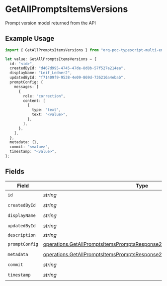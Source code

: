 # GetAllPromptsItemsVersions

Prompt version model returned from the API

## Example Usage

```typescript
import { GetAllPromptsItemsVersions } from "orq-poc-typescript-multi-env-version/models/operations";

let value: GetAllPromptsItemsVersions = {
  id: "<id>",
  createdById: "d467d995-4745-47de-8d8b-57f527a214ea",
  displayName: "Leif_Ledner2",
  updatedById: "f71409f9-9538-4e09-869d-736216a4ebab",
  promptConfig: {
    messages: [
      {
        role: "correction",
        content: [
          {
            type: "text",
            text: "<value>",
          },
        ],
      },
    ],
  },
  metadata: {},
  commit: "<value>",
  timestamp: "<value>",
};
```

## Fields

| Field                                                                                                                                                                    | Type                                                                                                                                                                     | Required                                                                                                                                                                 | Description                                                                                                                                                              |
| ------------------------------------------------------------------------------------------------------------------------------------------------------------------------ | ------------------------------------------------------------------------------------------------------------------------------------------------------------------------ | ------------------------------------------------------------------------------------------------------------------------------------------------------------------------ | ------------------------------------------------------------------------------------------------------------------------------------------------------------------------ |
| `id`                                                                                                                                                                     | *string*                                                                                                                                                                 | :heavy_check_mark:                                                                                                                                                       | N/A                                                                                                                                                                      |
| `createdById`                                                                                                                                                            | *string*                                                                                                                                                                 | :heavy_check_mark:                                                                                                                                                       | N/A                                                                                                                                                                      |
| `displayName`                                                                                                                                                            | *string*                                                                                                                                                                 | :heavy_check_mark:                                                                                                                                                       | N/A                                                                                                                                                                      |
| `updatedById`                                                                                                                                                            | *string*                                                                                                                                                                 | :heavy_check_mark:                                                                                                                                                       | N/A                                                                                                                                                                      |
| `description`                                                                                                                                                            | *string*                                                                                                                                                                 | :heavy_minus_sign:                                                                                                                                                       | N/A                                                                                                                                                                      |
| `promptConfig`                                                                                                                                                           | [operations.GetAllPromptsItemsPromptsResponse200ApplicationJSONPromptConfig](../../models/operations/getallpromptsitemspromptsresponse200applicationjsonpromptconfig.md) | :heavy_check_mark:                                                                                                                                                       | N/A                                                                                                                                                                      |
| `metadata`                                                                                                                                                               | [operations.GetAllPromptsItemsPromptsResponse200ApplicationJSONMetadata](../../models/operations/getallpromptsitemspromptsresponse200applicationjsonmetadata.md)         | :heavy_check_mark:                                                                                                                                                       | N/A                                                                                                                                                                      |
| `commit`                                                                                                                                                                 | *string*                                                                                                                                                                 | :heavy_check_mark:                                                                                                                                                       | N/A                                                                                                                                                                      |
| `timestamp`                                                                                                                                                              | *string*                                                                                                                                                                 | :heavy_check_mark:                                                                                                                                                       | N/A                                                                                                                                                                      |